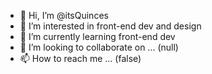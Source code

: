 - 👋 Hi, I’m @itsQuinces
- 👀 I’m interested in front-end dev and design
- 🌱 I’m currently learning front-end dev
- 💞️ I’m looking to collaborate on ... (null)
- 📫 How to reach me ... (false)

<!---
itsQuinces/itsQuinces is a ✨ special ✨ repository because its `README.md` (this file) appears on your GitHub profile.
You can click the Preview link to take a look at your changes.
--->
